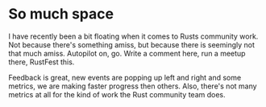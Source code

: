 # So much space

I have recently been a bit floating when it comes to Rusts community work. Not 
because there's something amiss, but because there is seemingly not that much 
amiss. Autopilot on, go. Write a comment here, run a meetup there, RustFest this.

Feedback is great, new events are popping up left and right and some metrics,
we are making faster progress then others. Also, there's not many metrics
at all for the kind of work the Rust community team does.
